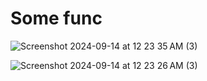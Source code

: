 # Some func
![Screenshot 2024-09-14 at 12 23 35 AM (3)](https://github.com/user-attachments/assets/8dfb2ec7-9787-48d1-a739-2aacf1d9b4cf)

![Screenshot 2024-09-14 at 12 23 26 AM (3)](https://github.com/user-attachments/assets/1d4bb49d-9d15-45c7-bfe5-d914e6b79475)
